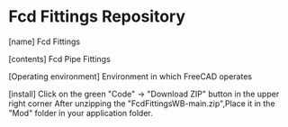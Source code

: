 # Fcd Fittings Repository

[name] Fcd Fittings

[contents] Fcd Pipe Fittings

[Operating environment] Environment in which FreeCAD operates

[install] Click on the green "Code" → "Download ZIP" button in the upper right corner
After unzipping  the "FcdFittingsWB-main.zip",Place it in the "Mod" folder in your application folder.
